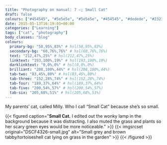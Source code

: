 ```yaml
---
title: "Photography on manual: 7 –; Small Cat"
draft: false
colours: ["#454545", "#5e5e5e", "#5e5e5e", "#454545", "#dedede", "#232323", "#dedede"]
date: 2015-05-13T16:19:03+00:00
categories: ["Learning"]
tags: ["cat", "photography"]
body_classes: "blog"
colours:
  primary-bg: "58,95%,83%" # hsl(58,95%,83%)
  secondary-bg: "60,76%,76%" # hsl(60,76%,76%)
  text: "212,47%,25%" # hsl(212,47%,25%)
  linktext: "193,100%,19%" # hsl(193,100%,19%)
  darklinktext: "0,0%,0%" # hsl(0,0%,0%)
  brilliant: "208,100%,44%" # hsl(208,100%,44%)
  tab-two: "83,45%,80%" # hsl(83,45%,80%)
  tab-three: "152,28%,74%" # hsl(152,28%,74%)
  tab-four: "189,37%,64%" # hsl(189,37%,64%)
  tab-five: "200,54%,57%" # hsl(200,54%,57%)
  tab-six: "205,68%,51%" # hsl(205,68%,51%)
---
```


My parents’ cat, called Milly. Who I call “Small Cat” because she’s so small.

{{< figured caption="**Small Cat.** I edited out the wonky lamp in the background because it was distracting. I also muted the grass and plants so her scary green eyes would be more noticeable." >}}
  {{< imgsrcset  original="DSCF4326-small.jpg" alt="Small grey and brown tabby/tortoiseshell cat lying on grass in the garden" >}}
{{< /figured >}}


